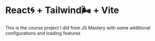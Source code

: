 # React🌀 + Tailwind🌬️ + Vite

This is the course project I did from JS Mastery with some additional configurations and loading features

